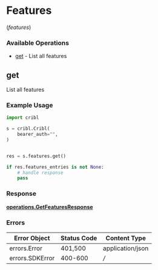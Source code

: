 # Features
(*features*)

### Available Operations

* [get](#get) - List all features

## get

List all features

### Example Usage

```python
import cribl

s = cribl.Cribl(
    bearer_auth="",
)


res = s.features.get()

if res.features_entries is not None:
    # handle response
    pass
```


### Response

**[operations.GetFeaturesResponse](../../models/operations/getfeaturesresponse.md)**
### Errors

| Error Object     | Status Code      | Content Type     |
| ---------------- | ---------------- | ---------------- |
| errors.Error     | 401,500          | application/json |
| errors.SDKError  | 400-600          | */*              |
